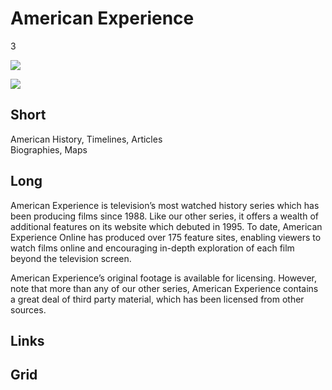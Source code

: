 # American Experience

3

![](http://placehold.it/348x196)

![](http://placehold.it/770x433)

## Short

American History, Timelines, Articles<br/>
Biographies, Maps

## Long

American Experience is television’s most watched history series which has been 
producing films since 1988.   Like our other series, it offers a wealth of additional 
features on its website which debuted in 1995.  To date, American Experience Online 
has produced over 175 feature sites, enabling viewers to watch films online and 
encouraging in-depth exploration of each film beyond the television screen. 

American Experience’s original footage is available for licensing. However, note 
that more than any of our other series, American Experience contains a great deal 
of third party material, which has been licensed from other sources. 

## Links

## Grid
